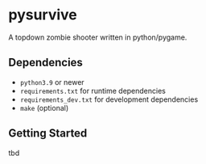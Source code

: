 # pysurvive

A topdown zombie shooter written in python/pygame.

## Dependencies

- `python3.9` or newer
- `requirements.txt` for runtime dependencies
- `requirements_dev.txt` for development dependencies
- `make` (optional)

## Getting Started

tbd
